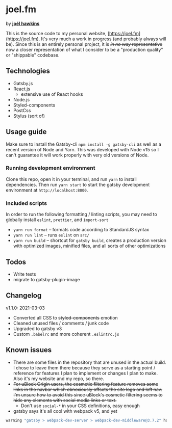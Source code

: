 # joel.fm
by **[joél hawkins](mailto:joel@joel.fm)**

This is the source code to my personal website, [https://joel.fm](https://joel.fm). It's very much a work in progress (and probably always will be). Since this is an entirely personal project, it is ~~*in no way* representative~~ now a closer representation of what I consider to be a "production quality" or "shippable" codebase.

## Technologies

* Gatsby.js
* React.js
  * extensive use of React hooks
* Node.js
* Styled-components
* PostCss
* Stylus (sort of)
## Usage guide

Make sure to install the Gatsby-cli `npm install -g gatsby-cli` as well as a recent version of Node and Yarn. This was developed with Node v15 so I can't guarantee it will work properly with very old versions of Node.

### Running development environment
Clone this repo, open it in your terminal, and run `yarn` to install dependencies. Then run `yarn start` to start the gatsby development environment at `http://localhost:8000`.

### Included scripts
In order to run the following formatting / linting scripts, you may need to globally install `eslint`, `prettier`, and `import-sort`

* `yarn run format` – formats code according to StandardJS syntax
* `yarn run lint` – runs `eslint` on `src/`
* `yarn run build` – shortcut for `gatsby build`, creates a production version with optimized images, minified files, and all sorts of other optimizations

## Todos
* Write tests
* migrate to gatsby-plugin-image

## Changelog
v1.1.0: 2021-03-03
* Converted all CSS to ~~styled-components~~ emotion
* Cleaned unused files / comments / junk code
* Upgraded to gatsby v3
* Custom `.babelrc` and more coherent `.eslintrc.js`


## Known issues
* There are some files in the repository that are unused in the actual build. I chose to leave them there because they serve as a starting point / reference for features I plan to implement or changes I plan to make. Also it's my website and my repo, so there.
* ~~For uBlock Origin users, the cosmetic filtering feature removes some links in the navbar which obnoxiously offsets the site logo and left nav. I'm unsure how to avoid this since uBlock's cosmetic filtering seems to hide any elements with social media links or text.~~
  * Don't use `social-*` in your CSS definitions, easy enough
* gatsby says it's all cool with webpack v5, and yet
```sh
warning "gatsby > webpack-dev-server > webpack-dev-middleware@3.7.2" has incorrect peer dependency "webpack@^4.0.0".
```
